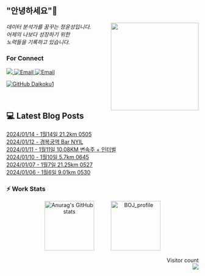 
<h2> "안녕하세요"👋 </h2>
<img align='right' src="https://user-images.githubusercontent.com/50973778/144942576-b2f10b31-e628-43e4-b7da-3cc2144a5b73.gif" width="230">
<p><em> 데이터 분석가를 꿈꾸는 정윤성입니다.</br> 어제의 나보다 성장하기 위한 </br> 노력들을 기록하고 있습니다.</em></p>

### For Connect
<a href="https://blog.naver.com/jjys9047" target="_blank"><img src="https://img.shields.io/badge/-BLOG-brightgreen?style=flat-square&logo=Bloglovin&logoColor=white">
<a href="https://mail.google.com/mail/?view=cm&amp;fs=1&amp;to=jys9047@gmail.com" target="_blank"><img src="https://img.shields.io/badge/-Gmail-c14438?style=flat-square&logo=Gmail&logoColor=white" alt="Email">
<a href="mailto:jjys9047@naver.com" target="_blank"><img src="https://img.shields.io/badge/-Naver-brightgreen?style=flat-square&logo=Naver&logoColor=white" alt="Email">

[![GitHub Daikoku1](https://img.shields.io/github/followers/Daikoku1?label=follow&style=social)](https://github.com/Daikoku1)

</br>

## 💻 Latest Blog Posts
[2024/01/14 - 1월14일 21.2km 0505](https://blog.naver.com/jjys9047/223322068842?fromRss=true) <br>
[2024/01/12 - 경복궁역 Bar NYIL](https://blog.naver.com/jjys9047/223320864172?fromRss=true) <br>
[2024/01/11 - 1월11일 10.08KM 변속주 + 인터벌](https://blog.naver.com/jjys9047/223319818800?fromRss=true) <br>
[2024/01/10 - 1월10일 5.7km 0645](https://blog.naver.com/jjys9047/223318725355?fromRss=true) <br>
[2024/01/07 - 1월7일 21.25km 0527](https://blog.naver.com/jjys9047/223315075932?fromRss=true) <br>
[2024/01/06 - 1월6일 9.01km 0530](https://blog.naver.com/jjys9047/223314592737?fromRss=true) <br>


### ⚡ Work Stats
<p align = 'center'>
  <img src="https://github-readme-stats.vercel.app/api?username=Daikoku1&show_icons=true&theme=midnight-purple" alt="Anurag's GitHub stats" height="130" hspace="20"/>
  <img src="http://mazassumnida.wtf/api/v2/generate_badge?boj=jys9047" alt="BOJ_profile" height="130" hspace="20"/>
</p>

<p align="right"> 
  Visitor count<br>
  <img src="https://profile-counter.glitch.me/Daikoku1/count.svg" />
</p>
